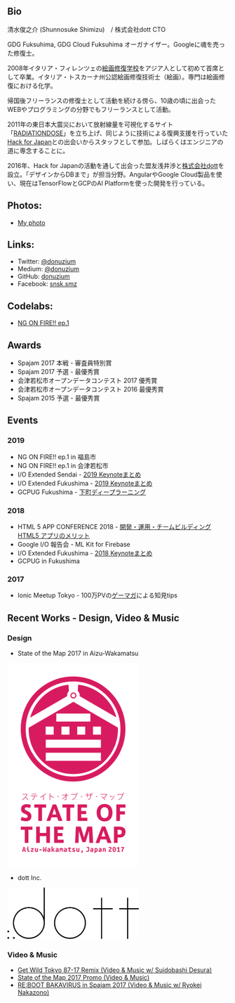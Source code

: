 ## Bio

清水俊之介 (Shunnosuke Shimizu)　/ 株式会社dott CTO

GDG Fuksuhima, GDG Cloud Fuksuhima オーガナイザー。Googleに魂を売った修復士。

2008年イタリア・フィレンツェの[絵画修復学校](https://www.palazzospinelli.org/ita/default.asp)をアジア人として初めて首席として卒業。イタリア・トスカーナ州公認絵画修復技術士（絵画）。専門は絵画修復における化学。

帰国後フリーランスの修復士として活動を続ける傍ら、10歳の頃に出会ったWEBやプログラミングの分野でもフリーランスとして活動。

2011年の東日本大震災において放射線量を可視化するサイト「[RADIATIONDOSE](http://blog.livedoor.jp/pfj_blog/archives/50613678.html)」を立ち上げ、同じように技術による復興支援を行っていた[Hack for Japan](https://hack4.jp/)との出会いからスタッフとして参加。しばらくはエンジニアの道に専念することに。

2016年、Hack for Japanの活動を通して出会った盟友浅井渉と[株式会社dott](https://thedott.io)を設立。「デザインからDBまで」が担当分野。AngularやGoogle Cloud製品を使い、現在はTensorFlowとGCPのAI Platformを使った開発を行っている。

## Photos:

- [My photo](./img/shimizu.jpg)

## Links:

- Twitter: [@donuzium](https://twitter.com/donuzium)
- Medium: [@donuzium](https://medium.com/@donuzium)
- GitHub: [donuzium](https://github.com/donuzium)
- Facebook: [snsk.smz](https://www.facebook.com/snsk.smz)

## Codelabs:

- [NG ON FIRE!! ep.1](https://github.com/gdg-fukushima/ng-on-fire1)

## Awards
- Spajam 2017 本戦 - 審査員特別賞
- Spajam 2017 予選 - 最優秀賞
- 会津若松市オープンデータコンテスト 2017 優秀賞
- 会津若松市オープンデータコンテスト 2016 最優秀賞
- Spajam 2015 予選 - 最優秀賞

## Events

### 2019
- NG ON FIRE!! ep.1 in 福島市
- NG ON FIRE!! ep.1 in 会津若松市
- I/O Extended Sendai - [2019 Keynoteまとめ](https://docs.google.com/presentation/d/1foDCg5ICyhHZJlKfQr_Fh-NSl613wbK1zkwRS3I8ozk/edit#slide=id.p)
- I/O Extended Fukushima - [2019 Keynoteまとめ](https://docs.google.com/presentation/d/1foDCg5ICyhHZJlKfQr_Fh-NSl613wbK1zkwRS3I8ozk/edit#slide=id.p)
- GCPUG Fukushima - [下町ディープラーニング](https://docs.google.com/presentation/d/1TnwX8zvoC1JejKELHUWJyo7D20A4L-jR9cnjjJtKuhY/edit#slide=id.g4d91e49ebf_0_530)

### 2018
- HTML 5 APP CONFERENCE 2018 - [開発・運用・チームビルディング
HTML5 アプリのメリット](https://html5app-conf.connpass.com/event/87730/)
- Google I/O 報告会 - ML Kit for Firebase
- I/O Extended Fukushima - [2018 Keynoteまとめ](https://docs.google.com/presentation/d/15d6BenS4WbjB4-_HrKjHYCc_KwUjiucFcGMEexmaGB4/edit)
- GCPUG in Fukushima

### 2017
- Ionic Meetup Tokyo - 100万PVの[ゲーマガ](https://www.gamemaga.jp/)による知見tips

## Recent Works - Design, Video & Music

### Design
- State of the Map 2017 in Aizu-Wakamatsu

<img src="./img/SOTM_2017_logo.svg" width="300">

- dott Inc.

<img src="./img/logo_dott.svg" width="300">


### Video & Music
- [Get Wild Tokyo 87-17 Remix (Video & Music w/ Suidobashi Desura)](https://www.youtube.com/watch?v=2uiZYSGQH6k)
- [State of the Map 2017 Promo (Video & Music)](https://www.youtube.com/watch?v=XB76k4yhmvo)
- [RE:BOOT BAKAVIRUS in Spajam 2017 (Video & Music w/ Ryokei Nakazono)](https://www.youtube.com/watch?v=hsM4uNAOvwE)
